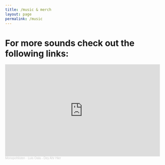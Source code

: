 ```yaml
---
title: /music & merch
layout: page
permalink: /music
---
```


# For more sounds check out the following links:

<iframe width="100%" height="300" scrolling="no" frameborder="no" allow="autoplay" src="https://w.soundcloud.com/player/?url=https%3A//api.soundcloud.com/tracks/1996655311&color=%23ff5500&auto_play=false&hide_related=false&show_comments=true&show_user=true&show_reposts=false&show_teaser=true&visual=true"></iframe><div style="font-size: 10px; color: #cccccc;line-break: anywhere;word-break: normal;overflow: hidden;white-space: nowrap;text-overflow: ellipsis; font-family: Interstate,Lucida Grande,Lucida Sans Unicode,Lucida Sans,Garuda,Verdana,Tahoma,sans-serif;font-weight: 100;"><a href="https://soundcloud.com/monopohlisten" title="Monopohlisten" target="_blank" style="color: #cccccc; text-decoration: none;">Monopohlisten</a> · <a href="https://soundcloud.com/monopohlisten/luis-oala-dey-ahr-hier" title="Luis Oala - Dey Ahr Hier" target="_blank" style="color: #cccccc; text-decoration: none;">Luis Oala - Dey Ahr Hier</a></div>
